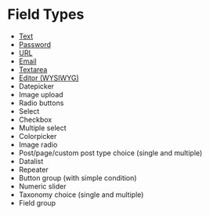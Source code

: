 # Field Types

* [Text](text.md)
* [Password](password.md)
* [URL](url.md)
* [Email](email.md)
* [Textarea](textarea.md)
* [Editor (WYSIWYG)](editor.md)
* Datepicker
* Image upload
* Radio buttons
* Select
* Checkbox
* Multiple select
* Colorpicker
* Image radio
* Post/page/custom post type choice (single and multiple)
* Datalist
* Repeater
* Button group (with simple condition)
* Numeric slider
* Taxonomy choice (single and multiple)
* Field group